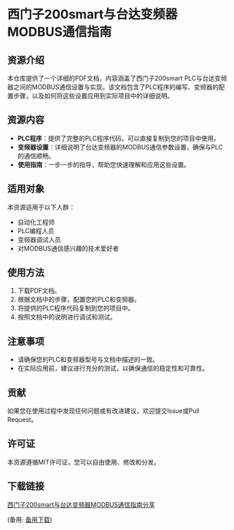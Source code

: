 # 西门子200smart与台达变频器MODBUS通信指南

## 资源介绍

本仓库提供了一个详细的PDF文档，内容涵盖了西门子200smart PLC与台达变频器之间的MODBUS通信设置与实现。该文档包含了PLC程序的编写、变频器的配置步骤，以及如何将这些设置应用到实际项目中的详细说明。

## 资源内容

- **PLC程序**：提供了完整的PLC程序代码，可以直接复制到您的项目中使用。
- **变频器设置**：详细说明了台达变频器的MODBUS通信参数设置，确保与PLC的通信顺畅。
- **使用指南**：一步一步的指导，帮助您快速理解和应用这些设置。

## 适用对象

本资源适用于以下人群：

- 自动化工程师
- PLC编程人员
- 变频器调试人员
- 对MODBUS通信感兴趣的技术爱好者

## 使用方法

1. 下载PDF文档。
2. 根据文档中的步骤，配置您的PLC和变频器。
3. 将提供的PLC程序代码复制到您的项目中。
4. 按照文档中的说明进行调试和测试。

## 注意事项

- 请确保您的PLC和变频器型号与文档中描述的一致。
- 在实际应用前，建议进行充分的测试，以确保通信的稳定性和可靠性。

## 贡献

如果您在使用过程中发现任何问题或有改进建议，欢迎提交Issue或Pull Request。

## 许可证

本资源遵循MIT许可证，您可以自由使用、修改和分发。

## 下载链接
[西门子200smart与台达变频器MODBUS通信指南分享](https://pan.quark.cn/s/c157ab985e74) 

(备用: [备用下载](https://pan.baidu.com/s/1paDn75D-or5yc99x38A_Lw?pwd=1234))
